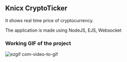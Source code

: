 ## Knicx CryptoTicker

It shows real time price of cryptocurrency. 

The application is made using NodeJS, EJS, Websocket 


### Working GIF of the project 

![ezgif com-video-to-gif](https://user-images.githubusercontent.com/32276134/48994375-eecb6500-f168-11e8-9349-c34e35421c9e.gif)
